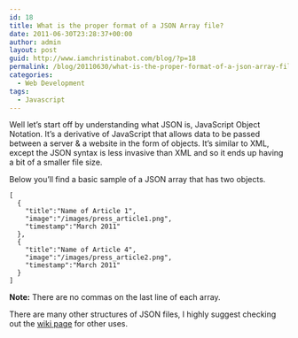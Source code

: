 ```yaml
---
id: 18
title: What is the proper format of a JSON Array file?
date: 2011-06-30T23:28:37+00:00
author: admin
layout: post
guid: http://www.iamchristinabot.com/blog/?p=18
permalink: /blog/20110630/what-is-the-proper-format-of-a-json-array-file/
categories:
  - Web Development
tags:
  - Javascript
---
```

Well let&#8217;s start off by understanding what JSON is, JavaScript Object Notation. It&#8217;s a derivative of JavaScript that allows data to be passed between a server & a website in the form of objects. It&#8217;s similar to XML, except the JSON syntax is less invasive than XML and so it ends up having a bit of a smaller file size.

Below you&#8217;ll find a basic sample of a JSON array that has two objects.


    [
      {
        "title":"Name of Article 1",
        "image":"/images/press_article1.png",
        "timestamp":"March 2011"
      },
      {
        "title":"Name of Article 4",
        "image":"/images/press_article2.png",
        "timestamp":"March 2011"
      }
    ]



**Note:** There are no commas on the last line of each array.

There are many other structures of JSON files, I highly suggest checking out the <a href="http://en.wikipedia.org/wiki/JSON" target="_blank">wiki page</a> for other uses.
